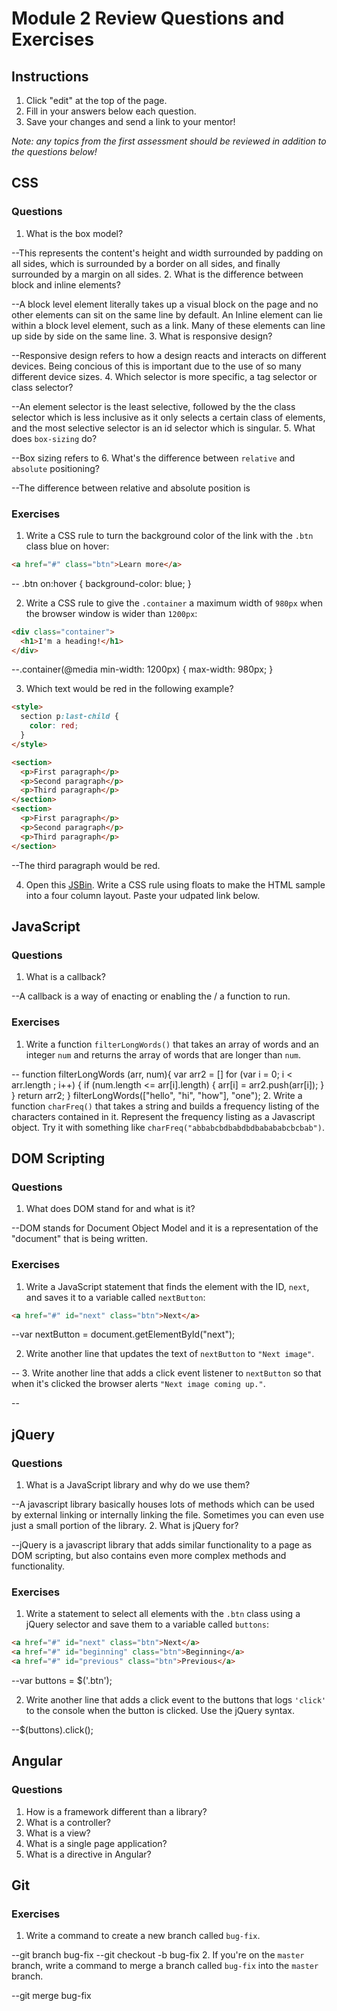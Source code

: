 # Module 2 Review Questions and Exercises

## Instructions

1. Click "edit" at the top of the page.
2. Fill in your answers below each question.
3. Save your changes and send a link to your mentor!

*Note: any topics from the first assessment should be reviewed in addition to the questions below!*

## CSS

### Questions

1. What is the box model?

--This represents the content's height and width surrounded by padding on all sides, which is surrounded by a border on all sides, and finally surrounded by a margin on all sides.
2. What is the difference between block and inline elements?

--A block level element literally takes up a visual block on the page and no other elements can sit on the same line by default. An Inline element can lie within a block level element, such as a link. Many of these elements can line up side by side on the same line.
3. What is responsive design?

--Responsive design refers to how a design reacts and interacts on different devices. Being concious of this is important due to the use of so many different device sizes.
4. Which selector is more specific, a tag selector or class selector?

--An element selector is the least selective, followed by the the class selector which is less inclusive as it only selects a certain class of elements, and the most selective selector is an id selector which is singular.
5. What does `box-sizing` do?

--Box sizing refers to
6. What's the difference between `relative` and `absolute` positioning?

--The difference between relative and absolute position is

### Exercises

1. Write a CSS rule to turn the background color of the link with the `.btn` class blue on hover:

  ```html
  <a href="#" class="btn">Learn more</a>
  ```
  
  -- .btn on:hover {
          background-color: blue;
     }

2. Write a CSS rule to give the `.container` a maximum width of `980px` when the browser window is wider than `1200px`:

  ```html
  <div class="container">
    <h1>I'm a heading!</h1>
  </div>
  ```
  
  --.container(@media min-width: 1200px) {
                  max-width: 980px;
    }

3. Which text would be red in the following example?

  ```html
  <style>
    section p:last-child {
      color: red;
    }
  </style>

  <section>
    <p>First paragraph</p>
    <p>Second paragraph</p>
    <p>Third paragraph</p>
  </section>
  <section>
    <p>First paragraph</p>
    <p>Second paragraph</p>
    <p>Third paragraph</p>
  </section>
  ```
  
  --The third paragraph would be red.

4. Open this [JSBin](http://jsbin.com/qigiwuhepe/1/edit?html,css,output). Write a CSS rule using floats to make the HTML sample into a four column layout. Paste your udpated link below.

## JavaScript

### Questions

1. What is a callback?

--A callback is a way of enacting or enabling the / a function to run.

### Exercises

1. Write a function `filterLongWords()` that takes an array of words and an integer `num` and returns the array of words that are longer than `num`.

--
function filterLongWords (arr, num){
  var arr2 = []
  for (var i = 0; i < arr.length ; i++) {
    if (num.length <= arr[i].length) {
      arr[i] = arr2.push(arr[i]);
    }
  }
  return arr2;
}
filterLongWords(["hello", "hi", "how"], "one");
2. Write a function `charFreq()` that takes a string and builds a frequency listing of the characters contained in it. Represent the frequency listing as a Javascript object. Try it with something like `charFreq("abbabcbdbabdbdbabababcbcbab")`.

## DOM Scripting

### Questions

1. What does DOM stand for and what is it?

--DOM stands for Document Object Model and it is a representation of the "document" that is being written.

### Exercises

1. Write a JavaScript statement that finds the element with the ID, `next`, and saves it to a variable called `nextButton`:

  ```html
  <a href="#" id="next" class="btn">Next</a>
  ```
  
  --var nextButton = document.getElementById("next");

2. Write another line that updates the text of `nextButton` to `"Next image"`.

--
3. Write another line that adds a click event listener to `nextButton` so that when it's clicked the browser alerts `"Next image coming up."`.

--

## jQuery

### Questions

1. What is a JavaScript library and why do we use them?

--A javascript library basically houses lots of methods which can be used by external linking or internally linking the file. Sometimes you can even use just a small portion of the library. 
2. What is jQuery for?

--jQuery is a javascript library that adds similar functionality to a page as DOM scripting, but also contains even more complex methods and functionality.

### Exercises

1. Write a statement to select all elements with the `.btn` class using a jQuery selector and save them to a variable called `buttons`:

  ```html
  <a href="#" id="next" class="btn">Next</a>
  <a href="#" id="beginning" class="btn">Beginning</a>
  <a href="#" id="previous" class="btn">Previous</a>
  ```
  
 --var buttons = $('.btn');

2. Write another line that adds a click event to the buttons that logs `'click'` to the console when the button is clicked. Use the jQuery syntax.

--$(buttons).click();

## Angular

### Questions

1. How is a framework different than a library?
2. What is a controller?
3. What is a view?
4. What is a single page application?
5. What is a directive in Angular?

## Git

### Exercises

1. Write a command to create a new branch called `bug-fix`.

--git branch bug-fix
--git checkout -b bug-fix
2. If you're on the `master` branch, write a command to merge a branch called `bug-fix` into the `master` branch.

--git merge bug-fix
